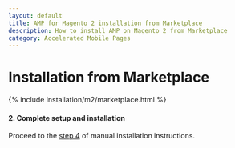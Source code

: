 ```yaml
---
layout: default
title: AMP for Magento 2 installation from Marketplace
description: How to install AMP on Magento 2 from Marketplace
category: Accelerated Mobile Pages
---
```


# Installation from Marketplace

{% include installation/m2/marketplace.html %}

#### 2. Complete setup and installation

Proceed to the [step 4](../manual/#4-setup-configuration-and-content) of manual
installation instructions.
